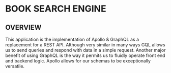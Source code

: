 # BOOK SEARCH ENGINE

## OVERVIEW
This application is the implementation of Apollo & GraphQL as a replacement for a REST API. Although very similar in many ways GQL allows us to send queries and respond with data in a simple request. Another major benefit of using GraphQL is the way it permits us to fluidly operate front end and backend logic. Apollo allows for our schemas to be exceptionally versatile.